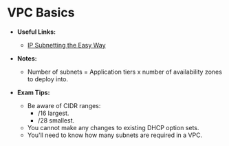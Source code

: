 # VPC Basics

* **Useful Links:**
  * [IP Subnetting the Easy Way](https://www.theprohack.com/2012/01/ip-subnetting-easy-way.html)

* **Notes:**
  * Number of subnets = Application tiers x number of availability zones to deploy into.

* **Exam Tips:**
  * Be aware of CIDR ranges:
    * /16 largest.
    * /28 smallest.
  * You cannot make any changes to existing DHCP option sets.
  * You'll need to know how many subnets are required in a VPC.
